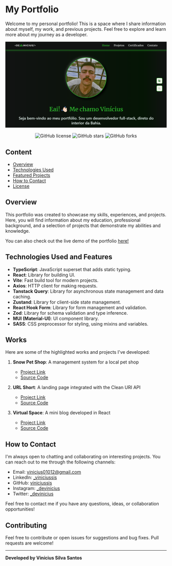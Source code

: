 # My Portfolio

Welcome to my personal portfolio! This is a space where I share information about myself, my work, and previous projects. Feel free to explore and learn more about my journey as a developer.

![Screenshot of the Homepage](public/screenshot.png)
<p align="center">
  <img src="https://img.shields.io/github/license/viniciussis/My_Portfolio" alt="GitHub license" />
  <img src="https://img.shields.io/github/stars/viniciussis/My_Portfolio" alt="GitHub stars" />
  <img src="https://img.shields.io/github/forks/viniciussis/My_Portfolio" alt="GitHub forks" />
</p>

## Content

- [Overview](#overview)
- [Technologies Used](#technologies-used)
- [Featured Projects](#featured-projects)
- [How to Contact](#how-to-contact)
- [License](#license)

## Overview

This portfolio was created to showcase my skills, experiences, and projects. Here, you will find information about my education, professional background, and a selection of projects that demonstrate my abilities and knowledge.

You can also check out the live demo of the portfolio [here!](https://my-portfolio-rust-eight-80.vercel.app/)

## Technologies Used and Features

- **TypeScript**: JavaScript superset that adds static typing.
- **React**: Library for building UI.
- **Vite**: Fast build tool for modern projects.
- **Axios**: HTTP client for making requests.
- **Tanstack Query**: Library for asynchronous state management and data caching.
- **Zustand**: Library for client-side state management.
- **React Hook Form**: Library for form management and validation.
- **Zod**: Library for schema validation and type inference.
- **MUI (Material-UI)**: UI component library.
- **SASS**: CSS preprocessor for styling, using mixins and variables.

## Works

Here are some of the highlighted works and projects I've developed:

1. **Snow Pet Shop**: A management system for a local pet shop

   - [Project Link](snow-pet.vercel.app)
   - [Source Code](https://github.com/viniciussis/Snow_Pet)

2. **URL Short**: A landing page integrated with the Clean URI API

   - [Project Link](https://url-short-coral-two.vercel.app/)
   - [Source Code](https://github.com/viniciussis/URL_Short)

3. **Virtual Space**: A mini blog developed in React

   - [Project Link](https://virtual-space-viniciussis-projects.vercel.app/)
   - [Source Code](https://github.com/viniciussis/Virtual_Space.git)

## How to Contact

I'm always open to chatting and collaborating on interesting projects. You can reach out to me through the following channels:

- Email: vinicius01012@gmail.com
- LinkedIn: [\_viniciussis](https://www.linkedin.com/in/_viniciussis)
- GitHub: [viniciussis](https://github.com/viniciussis)
- Instagram: [\_devinicius](https://www.instagram.com/_devinicius/)
- Twitter: [\_devinicius](https://x.com/_devinicius)

Feel free to contact me if you have any questions, ideas, or collaboration opportunities!

## Contributing

Feel free to contribute or open issues for suggestions and bug fixes. Pull requests are welcome!

---

**Developed by Vinícius Silva Santos**
